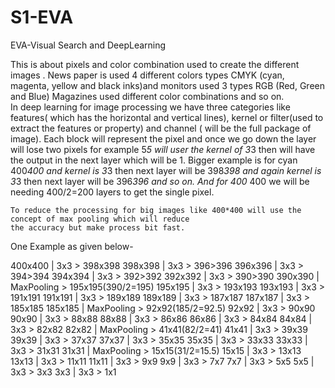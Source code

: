 # S1-EVA
EVA-Visual Search and DeepLearning

This is about pixels and color combination used to create the different images . News paper is used 4 different colors 
types CMYK  (cyan, magenta, yellow and black inks)and monitors used 3 types RGB (Red, Green and Blue) Magazines used different 
color combinations and so on.  
  In deep learning for image processing we have three categories like features( which has the horizontal and vertical lines),
kernel or filter(used to extract the features or property) and channel ( will be the full package of image). 
Each block will represent the pixel and once we go down the layer will lose two pixels for example 5*5 will user the kernel of 3*3 then will have the output in the next layer which will be 1. Bigger example is for cyan 400*400 and kernel is 3*3 then next layer will be 398*398 and again kernel is 3*3 then next layer will be 396*396 and so on. And for 400* 400 we will be needing 400/2=200 layers to get the single pixel. 
  
    To reduce the processing for big images like 400*400 will use the concept of max pooling which will reduce 
    the accuracy but make process bit fast.

One Example as given below-


400x400 | 3x3 > 398x398
398x398 | 3x3 > 396>396
396x396 | 3x3 > 394>394
394x394 | 3x3 > 392>392
392x392 | 3x3 > 390>390
390x390 | MaxPooling > 195x195(390/2=195)
195x195 | 3x3 > 193x193
193x193 | 3x3 > 191x191
191x191 | 3x3 > 189x189
189x189 | 3x3 > 187x187
187x187 | 3x3 > 185x185
185x185 | MaxPooling > 92x92(185/2=92.5)
92x92 | 3x3 > 90x90
90x90 | 3x3 > 88x88
88x88 | 3x3 > 86x86
86x86 | 3x3 > 84x84
84x84 | 3x3 > 82x82
82x82 | MaxPooling > 41x41(82/2=41)
41x41 | 3x3 > 39x39
39x39 | 3x3 > 37x37
37x37 | 3x3 > 35x35
35x35 | 3x3 > 33x33
33x33 | 3x3 > 31x31
31x31 | MaxPooling > 15x15(31/2=15.5)
15x15 | 3x3 > 13x13
13x13 | 3x3 > 11x11
11x11 | 3x3 > 9x9
9x9  | 3x3 > 7x7
7x7  | 3x3 > 5x5
5x5  | 3x3 > 3x3
3x3  | 3x3 > 1x1
